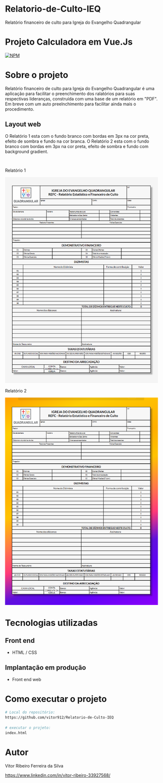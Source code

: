 # Relatorio-de-Culto-IEQ
Relatório financeiro de culto para Igreja do Evangelho Quadrangular

# Projeto Calculadora em Vue.Js 
[![NPM](https://img.shields.io/npm/l/react)](https://github.com/vitor912/Front-End/blob/main/Licence) 

# Sobre o projeto

Relatório financeiro de culto para Igreja do Evangelho Quadrangular é uma aplicação para facilitar o preenchimento dos ralatórios para suas respectivas lideranças, construída com uma base de um relatório em "PDF".
Em breve com um auto preelnchimento para facilitar ainda mais o procedimento.

## Layout web
O Relatório 1 esta com o fundo branco com bordas em 3px na cor preta, efeito de sombra e fundo na cor branca.
O Relatório 2 esta com o fundo branco com bordas em 3px na cor preta, efeito de sombra e fundo com background gradient.

<br>

Relatório 1

![Web 1](https://github.com/vitor912/Relatorio-de-Culto-IEQ/blob/main/assets/img/tala1.png)

Relatório 2

![Web 2](https://github.com/vitor912/Relatorio-de-Culto-IEQ/blob/main/assets/img/tala2.png)

# Tecnologias utilizadas

## Front end
- HTML / CSS 

## Implantação em produção
- Front end web

# Como executar o projeto

```bash
# Local do repositório:
https://github.com/vitor912/Relatorio-de-Culto-IEQ

# executar o projeto:
index.html
```

# Autor

Vitor Ribeiro Ferreira da Silva

https://www.linkedin.com/in/vitor-ribeiro-33927568/
